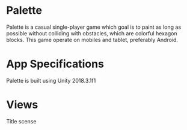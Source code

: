 # Palette
Palette is a casual single-player game which goal is to paint as long as possible without colliding with obstacles, which are colorful hexagon blocks. This game operate on mobiles and tablet, preferably Android.
# App Specifications
Palette is built using Unity 2018.3.1f1 
# Views
Title scense


